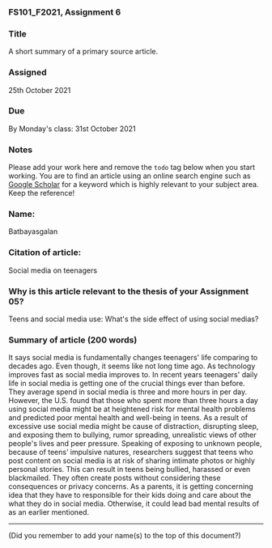 ### FS101_F2021, Assignment 6


### Title
A short summary of a primary source article.


### Assigned
25th October 2021


### Due
By Monday's class: 31st October 2021


### Notes
Please add your work here and remove the `todo` tag below when you start working. You are to find an article using an online search engine such as [Google Scholar](https://scholar.google.com/) for a keyword which is highly relevant to your subject area. Keep the reference!


### Name:

Batbayasgalan


### Citation of article:

Social media on teenagers


### Why is this article relevant to the thesis of your Assignment 05?

Teens and social media use: What's the side effect of using social medias?


### Summary of article (200 words)
It says social media is fundamentally changes teenagers' life comparing to decades ago. Even though, it seems like not long time ago. As technology improves fast as social media improves to. In recent years teenagers' daily life in social media is getting one of the crucial things ever than before. They average spend in social media is three and more hours in per day. However, the U.S. found that those who spent more than three hours a day using social media might be at heightened risk for mental health problems and predicted poor mental health and well-being in teens. As a result of excessive use social media might be cause of distraction, disrupting sleep, and exposing them to bullying, rumor spreading, unrealistic views of other people's lives and peer pressure. Speaking of exposing to unknown people, because of teens’ impulsive natures, researchers suggest that teens who post content on social media is at risk of sharing intimate photos or highly personal stories. This can result in teens being bullied, harassed or even blackmailed. They often create posts without considering these consequences or privacy concerns. As a parents, it is getting concerning idea that they have to responsible for their kids doing and care about the what they do in social media. Otherwise, it could lead bad mental results of as an earlier mentioned. 


---

(Did you remember to add your name(s) to the top of this document?)
